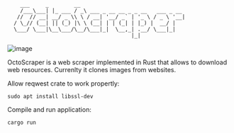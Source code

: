 ```
    ___     _        __                                
    /___\___| |_ ___ / _\ ___ _ __ __ _ _ __   ___ _ __ 
   //  // __| __/ _ \\ \ / __| '__/ _` | '_ \ / _ \ '__|
  / \_// (__| || (_) |\ \ (__| | | (_| | |_) |  __/ |   
  \___/ \___|\__\___/\__/\___|_|  \__,_| .__/ \___|_|   
                                       |_|              
```    
![image](https://user-images.githubusercontent.com/6343630/228027303-d18de371-e39a-43b3-a8f9-acd2dbc78d53.png)


OctoScraper is a web scraper implemented in Rust that allows to download web resources. Currenlty it clones images from websites.

Allow reqwest crate to work propertly:
```
sudo apt install libssl-dev
```

Compile and run application:
```
cargo run
```

